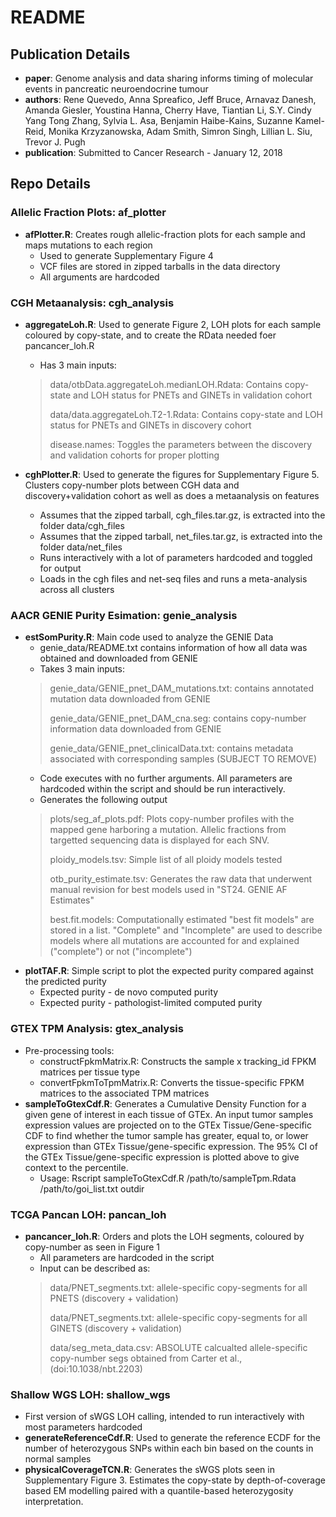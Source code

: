 # README #
## Publication Details ##
* **paper**: Genome analysis and data sharing informs timing of molecular events in pancreatic neuroendocrine tumour
* **authors**: Rene Quevedo, Anna Spreafico, Jeff Bruce, Arnavaz Danesh, Amanda Giesler, Youstina Hanna, Cherry Have, Tiantian Li, S.Y. Cindy Yang Tong Zhang, Sylvia L. Asa, Benjamin Haibe-Kains, Suzanne Kamel-Reid, Monika Krzyzanowska, Adam Smith, Simron Singh, Lillian L. Siu, Trevor J. Pugh
* **publication**: Submitted to Cancer Research - January 12, 2018

## Repo Details ##
### Allelic Fraction Plots: af_plotter ###
* **afPlotter.R**: Creates rough allelic-fraction plots for each sample and maps mutations to each region
    * Used to generate Supplementary Figure 4
    * VCF files are stored in zipped tarballs in the data directory
    * All arguments are hardcoded

### CGH Metaanalysis: cgh_analysis ###
* **aggregateLoh.R**: Used to generate Figure 2, LOH plots for each sample coloured by copy-state, and to create the RData needed foer pancancer_loh.R
    * Has 3 main inputs:
    > data/otbData.aggregateLoh.medianLOH.Rdata: Contains copy-state and LOH status for PNETs and GINETs in validation cohort
    >
    > data/data.aggregateLoh.T2-1.Rdata: Contains copy-state and LOH status for PNETs and GINETs in discovery cohort
    >
    > disease.names:  Toggles the parameters between the discovery and validation cohorts for proper plotting
    
* **cghPlotter.R**:  Used to generate the figures for Supplementary Figure 5.  Clusters copy-number plots between CGH data and discovery+validation cohort as well as does a metaanalysis on features
    * Assumes that the zipped tarball, cgh_files.tar.gz, is extracted into the folder data/cgh_files
    * Assumes that the zipped tarball, net_files.tar.gz, is extracted into the folder data/net_files
    * Runs interactively with a lot of parameters hardcoded and toggled for output
    * Loads in the cgh files and net-seq files and runs a meta-analysis across all clusters

### AACR GENIE Purity Esimation: genie_analysis ###
* **estSomPurity.R**: Main code used to analyze the GENIE Data
    * genie_data/README.txt contains information of how all data was obtained and downloaded from GENIE
    * Takes 3 main inputs:
    > genie_data/GENIE_pnet_DAM_mutations.txt: contains annotated mutation data downloaded from GENIE
    >
    > genie_data/GENIE_pnet_DAM_cna.seg: contains copy-number information data downloaded from GENIE
    >
    > genie_data/GENIE_pnet_clinicalData.txt: contains metadata associated with corresponding samples (SUBJECT TO REMOVE)
    * Code executes with no further arguments.  All parameters are hardcoded within the script and should be run interactively.
    * Generates the following output
    > plots/seg_af_plots.pdf: Plots copy-number profiles with the mapped gene harboring a mutation.  Allelic fractions from targetted sequencing data is displayed for each SNV.
    >
    > ploidy_models.tsv: Simple list of all ploidy models tested
    >
    > otb_purity_estimate.tsv: Generates the raw data that underwent manual revision for best models used in "ST24. GENIE AF Estimates"
    >
    > best.fit.models: Computationally estimated "best fit models" are stored in a list.  "Complete" and "Incomplete" are used to describe models where all mutations are accounted for and explained ("complete") or not ("incomplete")
* **plotTAF.R**: Simple script to plot the expected purity compared against the predicted purity
    * Expected purity  -  de novo computed purity
    * Expected purity  -  pathologist-limited computed purity

### GTEX TPM Analysis: gtex_analysis ###
* Pre-processing tools:
    * constructFpkmMatrix.R: Constructs the sample x tracking_id FPKM matrices per tissue type
    * convertFpkmToTpmMatrix.R: Converts the tissue-specific FPKM matrices to the associated TPM matrices
* **sampleToGtexCdf.R**: Generates a Cumulative Density Function for a given gene of interest in each tissue of GTEx. An input tumor samples expression values are projected on to the GTEx Tissue/Gene-specific CDF to find whether the tumor sample has greater, equal to, or lower expression than GTEx Tissue/gene-specific expression. The 95% CI of the GTEx Tissue/gene-specific expression is plotted above to give context to the percentile.
    * Usage: Rscript sampleToGtexCdf.R /path/to/sampleTpm.Rdata /path/to/goi_list.txt outdir

### TCGA Pancan LOH: pancan_loh ###
* **pancancer_loh.R**: Orders and plots the LOH segments, coloured by copy-number as seen in Figure 1
    * All parameters are hardcoded in the script
    * Input can be described as:
    > data/PNET_segments.txt: allele-specific copy-segments for all PNETS (discovery + validation)
    >
    > data/PNET_segments.txt: allele-specific copy-segments for all GINETS (discovery + validation)
    >
    > data/seg_meta_data.csv: ABSOLUTE calcualted allele-specific copy-number segs obtained from Carter et al., (doi:10.1038/nbt.2203)

### Shallow WGS LOH: shallow_wgs ###
* First version of sWGS LOH calling, intended to run interactively with most parameters hardcoded
* **generateReferenceCdf.R**: Used to generate the reference ECDF for the number of heterozygous SNPs within each bin based on the counts in normal samples
* **physicalCoverageTCN.R**: Generates the sWGS plots seen in Supplementary Figure 3. Estimates the copy-state by depth-of-coverage based EM modelling paired with a quantile-based heterozygosity interpretation.


